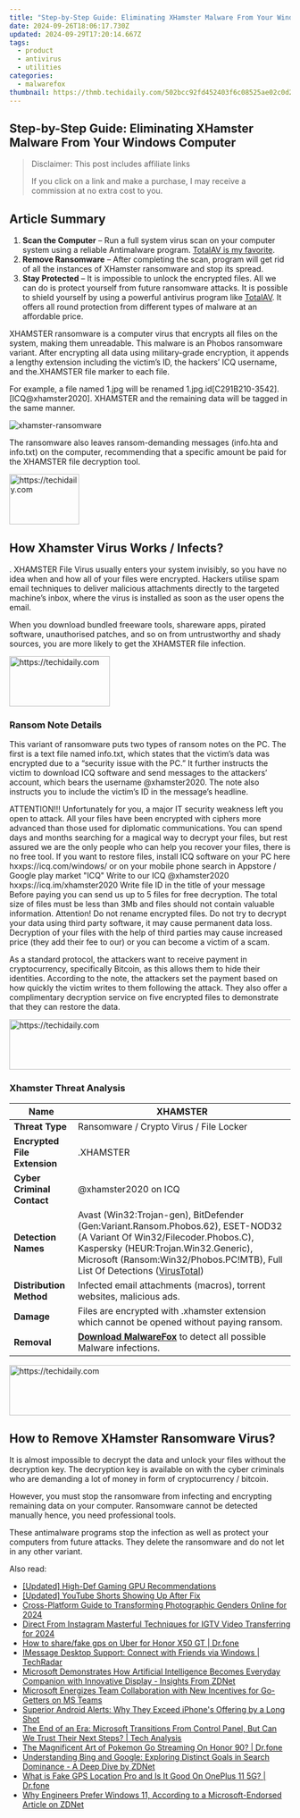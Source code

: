 ```yaml
---
title: "Step-by-Step Guide: Eliminating XHamster Malware From Your Windows Computer"
date: 2024-09-26T18:06:17.730Z
updated: 2024-09-29T17:20:14.667Z
tags:
  - product
  - antivirus
  - utilities
categories:
  - malwarefox
thumbnail: https://thmb.techidaily.com/502bcc92fd452403f6c08525ae02c0d2e78a33616170701a3383a08e8dcec924.jpg
---
```


## Step-by-Step Guide: Eliminating XHamster Malware From Your Windows Computer

>  Disclaimer: This post includes affiliate links
>
>  If you click on a link and make a purchase, I may receive a commission at no extra cost to you.
>

## Article Summary

1. **Scan the Computer** – Run a full system virus scan on your computer system using a reliable Antimalware program. [TotalAV is my favorite](https://tools.techidaily.com/malwarefox/products/).
2. **Remove Ransomware** – After completing the scan, program will get rid of all the instances of XHamster ransomware and stop its spread.
3. **Stay Protected** – It is impossible to unlock the encrypted files. All we can do is protect yourself from future ransomware attacks. It is possible to shield yourself by using a powerful antivirus program like [TotalAV](https://tools.techidaily.com/malwarefox/products/). It offers all round protection from different types of malware at an affordable price.

XHAMSTER ransomware is a computer virus that encrypts all files on the system, making them unreadable. This malware is an Phobos ransomware variant. After encrypting all data using military-grade encryption, it appends a lengthy extension including the victim’s ID, the hackers’ ICQ username, and the.XHAMSTER file marker to each file. 

For example, a file named 1.jpg will be renamed 1.jpg.id\[C291B210-3542\]. \[ICQ@xhamster2020\]. XHAMSTER and the remaining data will be tagged in the same manner. 

![](https://www.malwarefox.com/wp-content/uploads/2023/01/xhamster-ransomware.webp "xhamster-ransomware")

The ransomware also leaves ransom-demanding messages (info.hta and info.txt) on the computer, recommending that a specific amount be paid for the XHAMSTER file decryption tool.

<!-- affiliate ads begin -->
<a href="https://aligracehair.sjv.io/c/5597632/2135351/19272" target="_top" id="2135351">
  <img src="//a.impactradius-go.com/display-ad/19272-2135351" border="0" alt="https://techidaily.com" width="125" height="90"/>
</a>
<img height="0" width="0" src="https://aligracehair.sjv.io/i/5597632/2135351/19272" style="position:absolute;visibility:hidden;" border="0" />
<!-- affiliate ads end -->

## How Xhamster Virus Works / Infects?

. XHAMSTER File Virus usually enters your system invisibly, so you have no idea when and how all of your files were encrypted. Hackers utilise spam email techniques to deliver malicious attachments directly to the targeted machine’s inbox, where the virus is installed as soon as the user opens the email. 

When you download bundled freeware tools, shareware apps, pirated software, unauthorised patches, and so on from untrustworthy and shady sources, you are more likely to get the XHAMSTER file infection.

<!-- affiliate ads begin -->
<a href="https://aligracehair.sjv.io/c/5597632/2135397/19272" target="_top" id="2135397">
  <img src="//a.impactradius-go.com/display-ad/19272-2135397" border="0" alt="https://techidaily.com" width="180" height="90"/>
</a>
<img height="0" width="0" src="https://aligracehair.sjv.io/i/5597632/2135397/19272" style="position:absolute;visibility:hidden;" border="0" />
<!-- affiliate ads end -->

### Ransom Note Details

This variant of ransomware puts two types of ransom notes on the PC. The first is a text file named info.txt, which states that the victim’s data was encrypted due to a “security issue with the PC.” It further instructs the victim to download ICQ software and send messages to the attackers’ account, which bears the username @xhamster2020\. The note also instructs you to include the victim’s ID in the message’s headline.

ATTENTION!!!
Unfortunately for you, a major IT security weakness left you open to attack.
All your files have been encrypted with ciphers more advanced than those used for diplomatic communications.
You can spend days and months searching for a magical way to decrypt your files, but rest assured we are the only people who can help you recover your files, there is no free tool.
If you want to restore files, install ICQ software on your PC here hxxps://icq.com/windows/ or on your mobile phone search in Appstore / Google play market "ICQ"
Write to our ICQ @xhamster2020 hxxps://icq.im/xhamster2020
Write file ID in the title of your message
Before paying you can send us up to 5 files for free decryption. The total size of files must be less than 3Mb and files should not contain valuable information.
Attention!
Do not rename encrypted files.
Do not try to decrypt your data using third party software, it may cause permanent data loss.
Decryption of your files with the help of third parties may cause increased price (they add their fee to our) or you can become a victim of a scam.

As a standard protocol, the attackers want to receive payment in cryptocurrency, specifically Bitcoin, as this allows them to hide their identities. According to the note, the attackers set the payment based on how quickly the victim writes to them following the attack. They also offer a complimentary decryption service on five encrypted files to demonstrate that they can restore the data.

<!-- affiliate ads begin -->
<a href="https://appsumo.8odi.net/c/5597632/2043594/7443" target="_top" id="2043594">
  <img src="//a.impactradius-go.com/display-ad/7443-2043594" border="0" alt="https://techidaily.com" width="728" height="90"/>
</a>
<img height="0" width="0" src="https://appsumo.8odi.net/i/5597632/2043594/7443" style="position:absolute;visibility:hidden;" border="0" />
<!-- affiliate ads end -->

### Xhamster Threat Analysis

| **Name**                     | XHAMSTER                                                                                                                                                                                                                                                                                                                                                        |
| ---------------------------- | --------------------------------------------------------------------------------------------------------------------------------------------------------------------------------------------------------------------------------------------------------------------------------------------------------------------------------------------------------------- |
| **Threat Type**              | Ransomware / Crypto Virus / File Locker                                                                                                                                                                                                                                                                                                                         |
| **Encrypted File Extension** | .XHAMSTER                                                                                                                                                                                                                                                                                                                                                       |
| **Cyber Criminal Contact**   | @xhamster2020 on ICQ                                                                                                                                                                                                                                                                                                                                            |
| **Detection Names**          | Avast (Win32:Trojan-gen), BitDefender (Gen:Variant.Ransom.Phobos.62), ESET-NOD32 (A Variant Of Win32/Filecoder.Phobos.C), Kaspersky (HEUR:Trojan.Win32.Generic), Microsoft (Ransom:Win32/Phobos.PC!MTB), Full List Of Detections ([VirusTotal](https://www.virustotal.com/gui/file/8090a4e9fd803281009e8ec73914027468dd128449bf48063df908e4361ba75a/detection)) |
| **Distribution Method**      | Infected email attachments (macros), torrent websites, malicious ads.                                                                                                                                                                                                                                                                                           |
| **Damage**                   | Files are encrypted with .xhamster extension which cannot be opened without paying ransom.                                                                                                                                                                                                                                                                      |
| **Removal**                  | **[Download MalwareFox](https://tools.techidaily.com/malwarefox/products/)** to detect all possible Malware infections.                                                                                                                                                                                                                                                 |

<!-- affiliate ads begin -->
<a href="https://united.elfm.net/c/5597632/517826/4704" target="_top" id="517826">
  <img src="//a.impactradius-go.com/display-ad/4704-517826" border="0" alt="https://techidaily.com" width="728" height="90"/>
</a>
<img height="0" width="0" src="https://united.elfm.net/i/5597632/517826/4704" style="position:absolute;visibility:hidden;" border="0" />
<!-- affiliate ads end -->

## How to Remove XHamster Ransomware Virus?

It is almost impossible to decrypt the data and unlock your files without the decryption key. The decryption key is available on with the cyber criminals who are demanding a lot of money in form of cryptocurrency / bitcoin.

However, you must stop the ransomware from infecting and encrypting remaining data on your computer. Ransomware cannot be detected manually hence, you need professional tools.

These antimalware programs stop the infection as well as protect your computers from future attacks. They delete the ransomware and do not let in any other variant.

<ins class="adsbygoogle"
     style="display:block"
     data-ad-format="autorelaxed"
     data-ad-client="ca-pub-7571918770474297"
     data-ad-slot="1223367746"></ins>

<ins class="adsbygoogle"
     style="display:block"
     data-ad-client="ca-pub-7571918770474297"
     data-ad-slot="8358498916"
     data-ad-format="auto"
     data-full-width-responsive="true"></ins>

<span class="atpl-alsoreadstyle">Also read:</span>
<div><ul>
<li><a href="https://some-techniques.techidaily.com/updated-high-def-gaming-gpu-recommendations/"><u>[Updated] High-Def Gaming GPU Recommendations</u></a></li>
<li><a href="https://youtube-lab.techidaily.com/ed-youtube-shorts-showing-up-after-fix/"><u>[Updated] YouTube Shorts Showing Up After Fix</u></a></li>
<li><a href="https://instagram-clips.techidaily.com/cross-platform-guide-to-transforming-photographic-genders-online-for-2024/"><u>Cross-Platform Guide to Transforming Photographic Genders Online for 2024</u></a></li>
<li><a href="https://instagram-videos.techidaily.com/direct-from-instagram-masterful-techniques-for-igtv-video-transferring-for-2024/"><u>Direct From Instagram Masterful Techniques for IGTV Video Transferring for 2024</u></a></li>
<li><a href="https://fake-location.techidaily.com/how-to-sharefake-gps-on-uber-for-honor-x50-gt-drfone-by-drfone-virtual-android/"><u>How to share/fake gps on Uber for Honor X50 GT | Dr.fone</u></a></li>
<li><a href="https://win-community.techidaily.com/imessage-desktop-support-connect-with-friends-via-windows-techradar/"><u>IMessage Desktop Support: Connect with Friends via Windows | TechRadar</u></a></li>
<li><a href="https://win-community.techidaily.com/microsoft-demonstrates-how-artificial-intelligence-becomes-everyday-companion-with-innovative-display-insights-from-zdnet/"><u>Microsoft Demonstrates How Artificial Intelligence Becomes Everyday Companion with Innovative Display - Insights From ZDNet</u></a></li>
<li><a href="https://win-community.techidaily.com/microsoft-energizes-team-collaboration-with-new-incentives-for-go-getters-on-ms-teams/"><u>Microsoft Energizes Team Collaboration with New Incentives for Go-Getters on MS Teams</u></a></li>
<li><a href="https://hardware-help.techidaily.com/superior-android-alerts-why-they-exceed-iphones-offering-by-a-long-shot/"><u>Superior Android Alerts: Why They Exceed iPhone's Offering by a Long Shot</u></a></li>
<li><a href="https://win-community.techidaily.com/the-end-of-an-era-microsoft-transitions-from-control-panel-but-can-we-trust-their-next-steps-tech-analysis/"><u>The End of an Era: Microsoft Transitions From Control Panel, But Can We Trust Their Next Steps? | Tech Analysis</u></a></li>
<li><a href="https://pokemon-go-android.techidaily.com/the-magnificent-art-of-pokemon-go-streaming-on-honor-90-drfone-by-drfone-virtual-android/"><u>The Magnificent Art of Pokemon Go Streaming On Honor 90? | Dr.fone</u></a></li>
<li><a href="https://win-community.techidaily.com/understanding-bing-and-google-exploring-distinct-goals-in-search-dominance-a-deep-dive-by-zdnet/"><u>Understanding Bing and Google: Exploring Distinct Goals in Search Dominance - A Deep Dive by ZDNet</u></a></li>
<li><a href="https://fake-location.techidaily.com/what-is-fake-gps-location-pro-and-is-it-good-on-oneplus-11-5g-drfone-by-drfone-virtual-android/"><u>What is Fake GPS Location Pro and Is It Good On OnePlus 11 5G? | Dr.fone</u></a></li>
<li><a href="https://win-community.techidaily.com/why-engineers-prefer-windows-11-according-to-a-microsoft-endorsed-article-on-zdnet/"><u>Why Engineers Prefer Windows 11, According to a Microsoft-Endorsed Article on ZDNet</u></a></li>
</ul></div>

